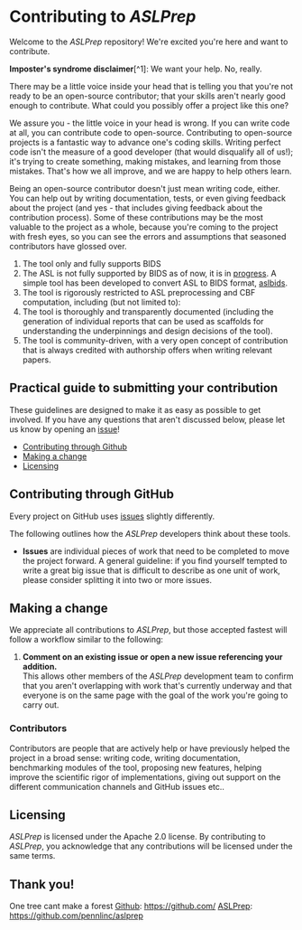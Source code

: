# Contributing to *ASLPrep*

Welcome to the *ASLPrep* repository!
We're excited you're here and want to contribute.

**Imposter's syndrome disclaimer**[^1]: We want your help. No, really.

There may be a little voice inside your head that is telling you that
you're not ready to be an open-source contributor; that your skills
aren't nearly good enough to contribute. What could you possibly offer a
project like this one?

We assure you - the little voice in your head is wrong. If you can
write code at all, you can contribute code to open-source. Contributing
to open-source projects is a fantastic way to advance one's coding
skills. Writing perfect code isn't the measure of a good developer (that
would disqualify all of us!); it's trying to create something, making
mistakes, and learning from those mistakes. That's how we all improve,
and we are happy to help others learn.

Being an open-source contributor doesn't just mean writing code, either.
You can help out by writing documentation, tests, or even giving
feedback about the project (and yes - that includes giving feedback
about the contribution process). Some of these contributions may be the
most valuable to the project as a whole, because you're coming to the
project with fresh eyes, so you can see the errors and assumptions that
seasoned contributors have glossed over.

  1. The tool only and fully supports BIDS 
  1. The ASL is not fully supported by BIDS as of now, it is in [progress](https://docs.google.com/document/d/15tnn5F10KpgHypaQJNNGiNKsni9035GtDqJzWqkkP6c/edit#). A simple tool has been developed to convert ASL to BIDS format, [aslbids](https://github.com/PennLINC/aslbids).
  1. The tool is rigorously restricted to ASL preprocessing and CBF computation, including (but not limited to):
  1. The tool is thoroughly and transparently documented (including the generation of individual reports
     that can be used as scaffolds for understanding the underpinnings and design decisions of the tool).
  1. The tool is community-driven, with a very open concept of contribution that is always credited
     with authorship offers when writing relevant papers.

## Practical guide to submitting your contribution

These guidelines are designed to make it as easy as possible to get involved.
If you have any questions that aren't discussed below,
please let us know by opening an [issue](https://github.com/PennLINC/aslprep/issues)!


* [Contributing through Github](#contributing-through-github)
* [Making a change](#making-a-change)
* [Licensing](#licensing)

## Contributing through GitHub

Every project on GitHub uses [issues](https://github.com/PennLINC/aslprep/issues) slightly differently.

The following outlines how the *ASLPrep* developers think about these tools.

* **Issues** are individual pieces of work that need to be completed to move the project forward.
A general guideline: if you find yourself tempted to write a great big issue that
is difficult to describe as one unit of work, please consider splitting it into two or more issues.


## Making a change

We appreciate all contributions to *ASLPrep*,
but those accepted fastest will follow a workflow similar to the following:

1. **Comment on an existing issue or open a new issue referencing your addition.**<br />
  This allows other members of the *ASLPrep* development team to confirm that you aren't
  overlapping with work that's currently underway and that everyone is on the same page
  with the goal of the work you're going to carry out.

### Contributors

Contributors are people that are 
actively help or have previously helped the project in a broad sense: writing code, writing documentation,
benchmarking modules of the tool, proposing new features, helping improve the scientific
rigor of implementations, giving out support on the different communication
channels and GitHub issues etc..

## Licensing

*ASLPrep* is licensed under the Apache 2.0 license.
By contributing to *ASLPrep*,
you acknowledge that any contributions will be licensed under the same terms.

## Thank you!

One tree cant make a forest
[Github](https://github.com/): https://github.com/
[ASLPrep](https://github.com/pennlinc/aslprep): https://github.com/pennlinc/aslprep

